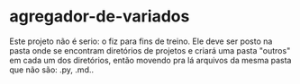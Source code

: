 # agregador-de-variados
Este projeto não é serio: o fiz para fins de treino. Ele deve ser posto na pasta onde se encontram diretórios de projetos e criará uma pasta "outros" em cada um dos diretórios, então movendo pra lá arquivos da mesma pasta que não são: .py, .md.. 
